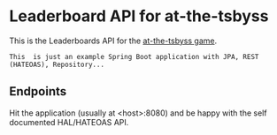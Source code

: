 # Leaderboard API for at-the-tsbyss

This is the Leaderboards API for the [at-the-tsbyss game](https://github.com/one-two/at-the-tsbyss).

```
This  is just an example Spring Boot application with JPA, REST (HATEOAS), Repository...
```

## Endpoints

Hit the application (usually at \<host\>:8080) and be happy with the self documented HAL/HATEOAS API.

